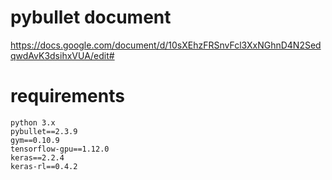 # pybullet document
<https://docs.google.com/document/d/10sXEhzFRSnvFcl3XxNGhnD4N2SedqwdAvK3dsihxVUA/edit#>

# requirements
```
python 3.x
pybullet==2.3.9
gym==0.10.9
tensorflow-gpu==1.12.0
keras==2.2.4
keras-rl==0.4.2
```

